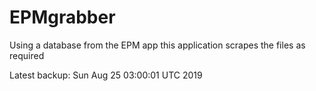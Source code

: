 # EPMgrabber
Using a database from the EPM app this application scrapes the files as required


Latest backup: Sun Aug 25 03:00:01 UTC 2019
